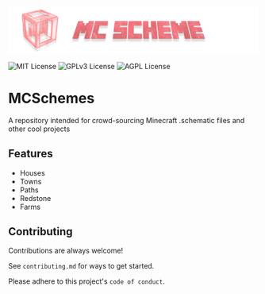 
![Logo](https://raw.githubusercontent.com/midikeyboard/MCschemes/main/mcslogo.png)

![MIT License](https://img.shields.io/badge/Schematics-3-ff69b4)
![GPLv3 License](https://img.shields.io/badge/Saves-0-informational)
![AGPL License](https://img.shields.io/badge/Submissions-0-critical)


# MCSchemes

A repository intended for crowd-sourcing Minecraft .schematic files and other cool projects



## Features

- Houses
- Towns
- Paths
- Redstone
- Farms



## Contributing

Contributions are always welcome!

See `contributing.md` for ways to get started.

Please adhere to this project's `code of conduct`.
